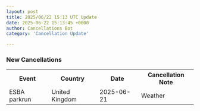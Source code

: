 ```yaml
---
layout: post
title: 2025/06/22 15:13 UTC Update
date: 2025-06-22 15:13:45 +0000
author: Cancellations Bot
category: 'Cancellation Update'

---
```


<h3>New Cancellations</h3>
<div class='hscrollable'>
<table style='width: 100%'>
    <tr>
        <th>Event</th>
        <th>Country</th>
        <th>Date</th>
        <th>Cancellation Note</th>
    </tr>
    <tr>
        <td>ESBA parkrun</td>
        <td>United Kingdom</td>
        <td>2025-06-21</td>
        <td>Weather</td>
    </tr>
</table>
</div>
